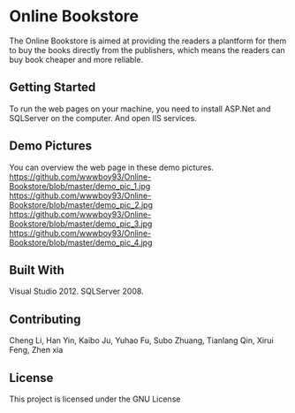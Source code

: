 # Online Bookstore

The Online Bookstore is aimed at providing the readers a plantform for them to buy the books directly from the publishers, which means the readers can buy book cheaper and more reliable.

## Getting Started

To run the web pages on your machine, you need to install ASP.Net and SQLServer on the computer. And open IIS services.

## Demo Pictures

You can overview the web page in these demo pictures.
https://github.com/wwwboy93/Online-Bookstore/blob/master/demo_pic_1.jpg   
https://github.com/wwwboy93/Online-Bookstore/blob/master/demo_pic_2.jpg   
https://github.com/wwwboy93/Online-Bookstore/blob/master/demo_pic_3.jpg   
https://github.com/wwwboy93/Online-Bookstore/blob/master/demo_pic_4.jpg   




## Built With

Visual Studio 2012. SQLServer 2008.

## Contributing

Cheng Li, Han Yin, Kaibo Ju, Yuhao Fu, Subo Zhuang, Tianlang Qin, Xirui Feng, Zhen xia


## License

This project is licensed under the GNU License

